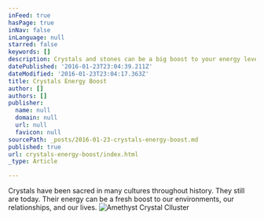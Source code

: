```yaml
---
inFeed: true
hasPage: true
inNav: false
inLanguage: null
starred: false
keywords: []
description: Crystals and stones can be a big boost to your energy level.
datePublished: '2016-01-23T23:04:39.211Z'
dateModified: '2016-01-23T23:04:17.363Z'
title: Crystals Energy Boost
author: []
authors: []
publisher:
  name: null
  domain: null
  url: null
  favicon: null
sourcePath: _posts/2016-01-23-crystals-energy-boost.md
published: true
url: crystals-energy-boost/index.html
_type: Article

---
```

Crystals have been sacred in many cultures throughout history. They still are today. Their energy can be a fresh boost to our environments, our relationships, and our lives.
![Amethyst Crystal Clluster](https://the-grid-user-content.s3-us-west-2.amazonaws.com/99840704-b847-4cab-8f2b-cc9c35eecfce.JPG)